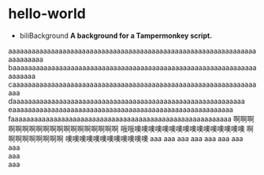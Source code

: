 # hello-world

* biliBackground **A background for a Tampermonkey script.**

aaaaaaaaaaaaaaaaaaaaaaaaaaaaaaaaaaaaaaaaaaaaaaaaaaaaaaaaaaaaaaaaaaaaaaaaa
baaaaaaaaaaaaaaaaaaaaaaaaaaaaaaaaaaaaaaaaaaaaaaaaaaaaaaaaaaaaaaaaaaaaaa
caaaaaaaaaaaaaaaaaaaaaaaaaaaaaaaaaaaaaaaaaaaaaaaaaaaaaaaaaaaaaaaaaa
daaaaaaaaaaaaaaaaaaaaaaaaaaaaaaaaaaaaaaaaaaaaaaaaaaaaaaaaaaaa 
eaaaaaaaaaaaaaaaaaaaaaaaaaaaaaaaaaaaaaaaaaaaaaaaaaaaaaaaaa  
faaaaaaaaaaaaaaaaaaaaaaaaaaaaaaaaaaaaaaaaaaaaaaaaaaaaaaaaa
啊啊啊啊啊啊啊啊啊啊啊啊啊啊啊啊啊啊啊
哦哦噢噢噢噢噢噢噢噢噢噢噢噢噢噢噢噢
啊啊啊啊啊啊啊啊啊 
噢噢噢噢噢噢噢噢噢噢噢噢
aaa
aaa
aaa
aaa 
aaa 
aaa 
aaa   
aaa  
aaa  
aaa
